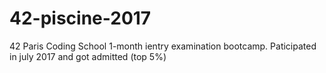 # 42-piscine-2017
42 Paris Coding School 1-month ientry examination bootcamp. Paticipated in july 2017 and got admitted (top 5%)
